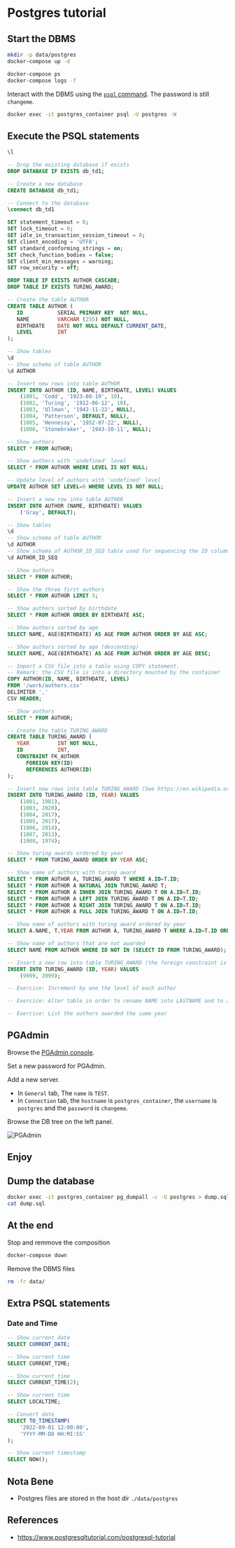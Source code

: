 # Postgres tutorial

## Start the DBMS

```bash
mkdir -p data/postgres
docker-compose up -d
```

```bash
docker-compose ps
docker-compose logs -f
```

Interact with the DBMS using the [`psql` command](https://docs.postgresql.fr/10/app-psql.html).
The password is still `changeme`.
```bash
docker exec -it postgres_container psql -U postgres -W
```

## Execute the PSQL statements

```sql
\l

-- Drop the existing database if exists
DROP DATABASE IF EXISTS db_td1;

-- Create a new database
CREATE DATABASE db_td1;

-- Connect to the database
\connect db_td1

SET statement_timeout = 0;
SET lock_timeout = 0;
SET idle_in_transaction_session_timeout = 0;
SET client_encoding = 'UTF8';
SET standard_conforming_strings = on;
SET check_function_bodies = false;
SET client_min_messages = warning;
SET row_security = off;

DROP TABLE IF EXISTS AUTHOR CASCADE;
DROP TABLE IF EXISTS TURING_AWARD;

-- Create the table AUTHOR
CREATE TABLE AUTHOR (
   ID           SERIAL PRIMARY KEY  NOT NULL,
   NAME         VARCHAR (255) NOT NULL,
   BIRTHDATE    DATE NOT NULL DEFAULT CURRENT_DATE,
   LEVEL        INT
);

-- Show tables
\d
-- Show schema of table AUTHOR
\d AUTHOR

-- Insert new rows into table AUTHOR
INSERT INTO AUTHOR (ID, NAME, BIRTHDATE, LEVEL) VALUES
    (1001, 'Codd', '1923-08-19', 10),
    (1002, 'Turing', '1912-06-12', 10),
    (1003, 'Ullman', '1942-11-22', NULL),
    (1004, 'Patterson', DEFAULT, NULL),
    (1005, 'Hennessy', '1952-07-22', NULL),
    (1006, 'Stonebraker', '1943-10-11', NULL);

-- Show authors
SELECT * FROM AUTHOR;

-- Show authors with 'undefined' level
SELECT * FROM AUTHOR WHERE LEVEL IS NOT NULL;

-- Update level of authors with 'undefined' level
UPDATE AUTHOR SET LEVEL=0 WHERE LEVEL IS NOT NULL;

-- Insert a new row into table AUTHOR
INSERT INTO AUTHOR (NAME, BIRTHDATE) VALUES
    ('Gray', DEFAULT);

-- Show tables
\d
-- Show schema of table AUTHOR
\d AUTHOR
-- Show schema of AUTHOR_ID_SEQ table used for sequencing the ID column of table AUTHOR
\d AUTHOR_ID_SEQ

-- Show authors
SELECT * FROM AUTHOR;

-- Show the three first authors
SELECT * FROM AUTHOR LIMIT 3;

-- Show authors sorted by birthdate
SELECT * FROM AUTHOR ORDER BY BIRTHDATE ASC;

-- Show authors sorted by age
SELECT NAME, AGE(BIRTHDATE) AS AGE FROM AUTHOR ORDER BY AGE ASC;

-- Show authors sorted by age (descending)
SELECT NAME, AGE(BIRTHDATE) AS AGE FROM AUTHOR ORDER BY AGE DESC;

-- Import a CSV file into a table using COPY statement.
-- Remark: the CSV file is into a directory mounted by the container
COPY AUTHOR(ID, NAME, BIRTHDATE, LEVEL)
FROM '/work/authors.csv'
DELIMITER ','
CSV HEADER;

-- Show authors
SELECT * FROM AUTHOR;

-- Create the table TURING_AWARD
CREATE TABLE TURING_AWARD (
   YEAR         INT NOT NULL,
   ID           INT,
   CONSTRAINT FK_AUTHOR
      FOREIGN KEY(ID) 
	  REFERENCES AUTHOR(ID)
);

-- Insert new rows into table TURING_AWARD (See https://en.wikipedia.org/wiki/Turing_Award)
INSERT INTO TURING_AWARD (ID, YEAR) VALUES
    (1001, 1981),
    (1003, 2020),
    (1004, 2017),
    (1005, 2017),
    (1006, 2014),
    (1007, 2013),
    (1008, 1974);

-- Show turing awards ordered by year
SELECT * FROM TURING_AWARD ORDER BY YEAR ASC;

-- Show name of authors with turing award
SELECT * FROM AUTHOR A, TURING_AWARD T WHERE A.ID=T.ID;
SELECT * FROM AUTHOR A NATURAL JOIN TURING_AWARD T;
SELECT * FROM AUTHOR A INNER JOIN TURING_AWARD T ON A.ID=T.ID;
SELECT * FROM AUTHOR A LEFT JOIN TURING_AWARD T ON A.ID=T.ID;
SELECT * FROM AUTHOR A RIGHT JOIN TURING_AWARD T ON A.ID=T.ID;
SELECT * FROM AUTHOR A FULL JOIN TURING_AWARD T ON A.ID=T.ID;

-- Show name of authors with turing award ordered by year
SELECT A.NAME, T.YEAR FROM AUTHOR A, TURING_AWARD T WHERE A.ID=T.ID ORDER BY YEAR ASC;

-- Show name of authors that are not awarded
SELECT NAME FROM AUTHOR WHERE ID NOT IN (SELECT ID FROM TURING_AWARD);

-- Insert a new row into table TURING_AWARD (the foreign constraint is violated since author id does not exist)
INSERT INTO TURING_AWARD (ID, YEAR) VALUES
    (9999, 2099);

-- Exercice: Increment by one the level of each author

-- Exercice: Alter table in order to rename NAME into LASTNAME and to add FIRSTNAME and MIDDLENAME columns

-- Exercice: List the authors awarded the same year

```

## PGAdmin

Browse the [PGAdmin console](http://localhost:5050).

Set a new password for PGAdmin.

Add a new server.
* In `General` tab, The `name` is `TEST`.
* In `Connection` tab, the `hostname` is `postgres_container`, the `username` is `postgres` and the  `password` is `changeme`.

Browse the DB tree on the left panel.

![PGAdmin](pgadmin-01.png)

## Enjoy


## Dump the database

```bash
docker exec -it postgres_container pg_dumpall -c -U postgres > dump.sql
cat dump.sql
```

## At the end

Stop and remmove the composition
```bash
docker-compose down
```

Remove the DBMS files
```bash
rm -fr data/
```

## Extra PSQL statements

### Date and Time

```sql
-- Show current date
SELECT CURRENT_DATE;

-- Show current time
SELECT CURRENT_TIME;

-- Show current time
SELECT CURRENT_TIME(2);

-- Show current time
SELECT LOCALTIME;

-- Convert date
SELECT TO_TIMESTAMP(
    '2022-09-01 12:00:00',
    'YYYY-MM-DD HH:MI:SS'
);

-- Show current timestamp
SELECT NOW();
```

## Nota Bene
* Postgres files are stored in the host dir `./data/postgres`

## References
* https://www.postgresqltutorial.com/postgresql-tutorial

